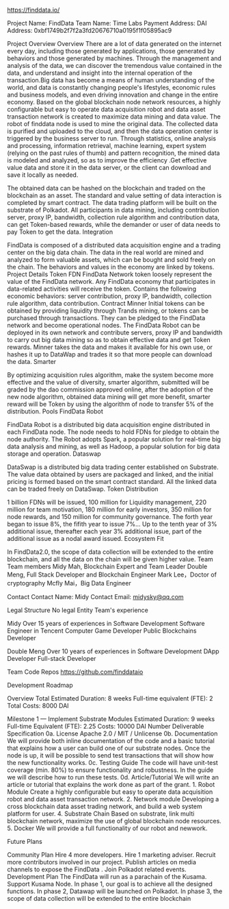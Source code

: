 https://finddata.io/
 
Project Name: FindData
Team Name: Time Labs
Payment Address: DAI Address:
0xbf1749b2f7f2a3fd20676710a0195f1f05895ac9
 
Project Overview
Overview
There are a lot of data generated on the internet every day, including those generated by applications, those generated by behaviors and those generated by machines. Through the management and analysis of the data, we can discover the tremendous value contained in the data, and understand and insight into the internal operation of the transaction.Big data has become a means of human understanding of the world, and data is constantly changing people's lifestyles, economic rules and business models, and even driving innovation and change in the entire economy.
Based on the global blockchain node network resources, a highly configurable but easy to operate data acquisition robot and data asset transaction network is created to maximize data mining and data value.
The robot of finddata node is used to mine the original data. The collected data is purified and uploaded to the cloud, and then the data operation center is triggered by the business server to run. Through statistics, online analysis and processing, information retrieval, machine learning, expert system (relying on the past rules of thumb) and pattern recognition, the mined data is modeled and analyzed, so as to improve the efficiency .Get effective value data and store it in the data server, or the client can download and save it locally as needed.
 
The obtained data can be hashed on the blockchain and traded on the blockchain as an asset. The standard and value setting of data interaction is completed by smart contract. The data trading platform will be built on the substrate of Polkadot.  All participants in data mining, including contribution server, proxy IP, bandwidth, collection rule algorithm and contribution data, can get Token-based rewards, while the demander or user of data needs to pay Token to get the data.
Integration
 
FindData is composed of a distributed data acquisition engine and a trading center on the big data chain. The data in the real world are mined and analyzed to form valuable assets, which can be bought and sold freely on the chain. The behaviors and values in the economy are linked by tokens.
Project Details
Token
FDN
FindData Network token loosely represent the value of the FindData network.
Any FindData economy that participates in data-related activities will receive the token. Contains the following economic behaviors: server contribution, proxy IP, bandwidth, collection rule algorithm, data contribution.
Contract
Minner
Initial tokens can be obtained by providing liquidity through Trands mining, or tokens can be purchased through transactions. They can be pledged to the FindData network and become operational nodes. The FindData Robot can be deployed in its own network and contribute servers, proxy IP and bandwidth to carry out big data mining so as to obtain effective data and get Token rewards. Minner takes the data and makes it available for his own use, or hashes it up to DataWap and trades it so that more people can download the data.
Smarter
 
By optimizing acquisition rules algorithm, make the system become more effective and the value of diversity, smarter algorithm, submitted will be graded by the dao commission approved online, after the adoption of the new node algorithm, obtained data mining will get more benefit, smarter reward will be Token by using the algorithm of node to transfer 5% of the distribution.
Pools
FindData Robot
 
FindData Robot is a distributed big data acquisition engine distributed in each FindData node. The node needs to hold FDNs for pledge to obtain the node authority. The Robot adopts Spark, a popular solution for real-time big data analysis and mining, as well as Hadoop, a popular solution for big data storage and operation.
Dataswap
 
DataSwap is a distributed big data trading center established on Substrate. The value data obtained by users are packaged and linked, and the initial pricing is formed based on the smart contract standard. All the linked data can be traded freely on DataSwap.
Token Distribution
 
1 billion FDNs will be issued, 100 million for Liquidity management, 220 million for team motivation, 180 million for early investors, 350 million for node rewards, and 150 million for community governance. The forth year began to issue 8%, the fifith year to issue 7%... Up to the tenth year of 3% additional issue, thereafter each year 3% additional issue, part of the additional issue as a nodal award issued.
Ecosystem Fit
 
In FindData2.0, the scope of data collection will be extended to the entire blockchain, and all the data on the chain will be given higher value.
Team
Team members
Midy Mah, Blockchain Expert and Team Leader
Double Meng, Full Stack Developer and Blockchain Engineer
Mark Lee，Doctor of cryptography
Mcfly Mai，Big Data Engineer
 
Contact
Contact Name: Midy
Contact Email: midysky@qq.com
 
Legal Structure
No legal Entity
Team's experience
 
Midy
Over 15 years of experiences in Software Development
Software Engineer in Tencent
Computer Game Developer
Public Blockchains Developer
 
Double Meng
Over 10 years of experiences in Software Development
DApp Developer
Full-stack Developer
 
Team Code Repos
https://github.com/finddataio
 
Development Roadmap
 
Overview
Total Estimated Duration: 8 weeks
Full-time equivalent (FTE): 2
Total Costs: 8000 DAI
 
Milestone 1 — Implement Substrate Modules
Estimated Duration: 9 weeks
Full-time Equivalent (FTE): 2.25
Costs: 10000 DAI
Number
Deliverable
Specification
0a.
License
Apache 2.0 / MIT / Unlicense
0b.
Documentation
We will provide both inline documentation of the code and a basic tutorial that explains how a user can build one of our substrate nodes. Once the node is up, it will be possible to send test transactions that will show how the new functionality works.
0c.
Testing Guide
The code will have unit-test coverage (min. 80%) to ensure functionality and robustness. In the guide we will describe how to run these tests.
0d.
Article/Tutorial
We will write an article or tutorial that explains the work done as part of the grant.
1.
Robot Module
Create a highly configurable but easy to operate data acquisition robot and data asset transaction network.
2.
Network module
Developing a cross blockchain data asset trading network, and build a web system platform for user.
4.
Substrate Chain
Based on substrate, link multi blockchain network, maximize the use of global blockchain node resources.
5.
Docker
We will provide a full functionality of our robot and newwork.
 
Future Plans
 
Community Plan
Hire 4 more developers.
Hire 1 marketing adviser.
Recruit more contributors involved in our project.
Publish articles on media channels to expose the FindData .
Join Polkadot related events.
Development Plan
The FindData will run as a parachain of the Kusama.
Support Kusama Node.
In phase 1, our goal is to achieve all the designed functions.
In phase 2, Datawap will be launched on Polkadot.
In phase 3, the scope of data collection will be extended to the entire blockchain
